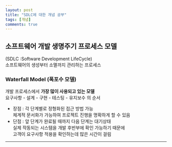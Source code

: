 ```yaml
---
layout: post
title: "SDLC에 대한 개념 공부"
tags: [개념]
comments: true
---
```



## 소프트웨어 개발 생명주기 프로세스 모델 

(SDLC :Software Development LifeCycle) <br>
소프트웨어의 생성부터 소멸까지 관리하는 프로세스

### Waterfall Model (폭포수 모델) 

<p>

개발 프로세스에서 <strong>가장 많이 사용되고 있는 모델</strong><br>
요구사항 - 설계 - 구현 - 테스팅 - 유지보수 의 순서<br>
<ul>

<li> 장점 : 
각 단계별로 정형화된 접근 방법 가능<br>
체계적 문서화가 가능하여 프로젝트 진행을 명확하게 할 수 있음<br>
<li> 단점 : 
앞 단계가 완료될 때까지 다음 단계는 대기상태<br>
실제 작동되는 시스템을 개발 후반부에 확인 가능하기 때문에<br>
고객이 요구사항 적용을 확인하는데 많은 시간이 걸림<br>

</ul>

</p>

---
